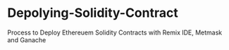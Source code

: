# Depolying-Solidity-Contract
Process to Deploy Ethereuem Solidity Contracts with Remix IDE, Metmask and Ganache
